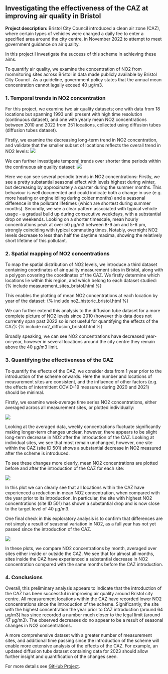 ## Investigating the effectiveness of the CAZ at improving air quality in Bristol

**Project description:** Bristol City Council introduced a clean air zone (CAZ), where certain types of vehicles were charged a daily fee to enter a specified area around the city centre, in November 2022 to attempt to meet government guidance on air quality.

In this project I investigate the success of this scheme in achieving these aims.

To quantify air quality, we examine the concentration of NO2 from momnitoring sites across Bristol in data made publicly available by Bristol City Council. As a guideline, government policy states that the annual mean concentration cannot legally exceed 40 μg/m3.

### 1. Temporal trends in NO2 concentration

For this project, we examine two air quality datasets; one with data from 18 locations but spanning 1993 until present with high time resolution (continuous dataset), and one with yearly mean NO2 concentrations between 2010 and 2022 from 351 locations, collected using diffusion tubes (diffusion tubes dataset).

Firstly, we examine the decreasing long-term trend in NO2 concentration, and validate that the smaller subset of locations reflects the overall trend in NO2 levels:
<img src="images/CAZ/longterm_no2_trends.png?raw=true"/>

We can further investigate temporal trends over shorter time periods within the continuous air quality dataset:
<img src="images/CAZ/periodic_no2_trends.png?raw=true"/>

Here we can see several periodic trends in NO2 concentrations:
Firstly, we see a pretty substantial seasonal effect with levels highest during winter, but decreasing by approximately a quarter during the summer months. This behaviour is well documented and could indicate both a change in use (e.g. more heating or engine idling during colder months) and a seasonal difference in the pollutant lifetimes (which are shortest during summer months).
Secondly, we see a clear pattern associated with typical vehicle usage - a gradual build up during consecutive weekdays, with a substantial drop on weekends.
Looking on a shorter timescale, mean hourly concentrations peak at over 50 µg/m3 between 8-9 am and 5-6 pm, strongly coinciding with typical commuting times. Notably, overnight NO2 levels decrease to less than half the daytime maxima, showing the relatively short lifetime of this pollutant.


### 2. Spatial mapping of NO2 concentrations

To map the spatial distribution of NO2 levels, we introduce a third dataset containing coordinates of air quality measurement sites in Bristol, along with a polygon covering the coordinates of the CAZ. We firstly determine which locations lie within this region, and which belong to each dataset studied:
{% include measurement_sites_bristol.html %}


This enables the plotting of mean NO2 concentrations at each location by year of the dataset:
{% include no2_historic_bristol.html %}


We can further extend this analysis to the diffusion tube dataset for a more complete picture of NO2 levels since 2010 (however this data does not currently span past 2022 so is not useful for quantifying the effects of the CAZ):
{% include no2_diffusion_bristol.html %}


Broadly speaking, we can see NO2 concentrations have decreased year-on-year, however in several locations around the city centre they remain above the 40 μg/m3 limit.


### 3. Quantifying the effectiveness of the CAZ

To quantify the effects of the CAZ, we consider data from 1 year prior to the introduction of the scheme onwards. Here the number and locations of measurement sites are consistent, and the influence of other factors (e.g. the effects of intermittent COVID-19 measures during 2020 and 2021) should be minimal.

Firstly, we examine week-average time series NO2 concentrations, either averaged across all measurement sites, or plotted individually:

<img src="images/CAZ/timeseries.png?raw=true"/>

Looking at the averaged data, weekly concentrations fluctuate significantly making longer-term changes unclear, however, there appears to be slight long-term decrease in NO2 after the introduction of the CAZ. Looking at individual sites, we see that most remain unchanged, however, one site within the CAZ (site ID 501) shows a substantial decrease in NO2 measured after the scheme is introduced.

To see these changes more clearly, mean NO2 concentrations are plotted before and after the introduction of the CAZ for each site:

<img src="images/CAZ/barplot.png?raw=true"/>

In this plot we can clearly see that all locations within the CAZ have experienced a reduction in mean NO2 concentration, when compared with the year prior to its introduction. In particular, the site with highest NO2 concentrations (site ID 501) has shown a substantial drop and is now close to the target level of 40 µg/m3.

One final check in this exploratory analysis is to confirm that differences are not simply a result of seasonal variation in NO2, as a full year has not yet passed since the introduction of the CAZ.

<img src="images/CAZ/caz_bymonth.png?raw=true"/>

In these plots, we compare NO2 concentrations by month, averaged over sites either inside or outside the CAZ. We see that for almost all months, sites inside the CAZ have experienced a substantial decrease in NO2 concentration compared with the same months before the CAZ introduction.


### 4. Conclusions

Overall, this preliminary analysis appears to indicate that the introduction of the CAZ has been successful in improving air quality around Bristol city centre. All measurement locations within the CAZ have recorded lower NO2 concentrations since the introduction of the scheme. Significantly, the site with the highest concentration the year prior to CAZ introduction (around 64 μg/m3) has since recorded a number much closer to the legal limit (around 47 μg/m3). The observed decreases do no appear to be a result of seasonal changes in NO2 concentrations.

A more comprehensive dataset with a greater number of measurement sites, and additional time passing since the introduction of the scheme will enable more extensive analysis of the effects of the CAZ. For example, an updated diffusion tube dataset containing data for 2023 should allow further insight and quantification of the changes seen.

For more details see [GitHub Project](https://guides.github.com/features/mastering-markdown/).
